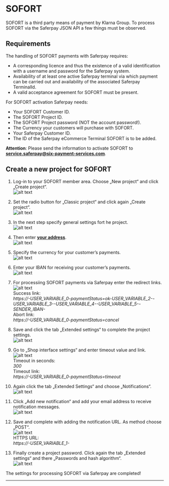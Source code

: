 # SOFORT

SOFORT is a third party means of payment by Klarna Group. To process SOFORT via the Saferpay JSON API a few things must be observed.

## <a name="sf-requirement"></a> Requirements

The handling of SOFORT payments with Saferpay requires:

*	A corresponding licence and thus the existence of a valid identification with a username and password for the Saferpay system.
*	Availability of at least one active Saferpay terminal via which payment can be carried out and availability of the associated Saferpay TerminalId.
*	A valid acceptance agreement for SOFORT must be present.

 For SOFORT activation Saferpay needs:
 
*	Your SOFORT Customer ID.
*	The SOFORT Project ID.
*	The SOFORT Project password (NOT the account password!).
*	The Currency your customers will purchase with SOFORT.
*	Your Saferpay Customer ID.
*	The ID of the Saferpay eCommerce Terminal SOFORT is to be added.

**Attention**: Please send the information to activate SOFORT to **service.saferpay@six-payment-services.com**.

## <a name="sf-newproject"></a> Create a new project for SOFORT

1. Log-in to your SOFORT member area. Choose „New project“ and click „Create project“. <br>
![alt text](https://raw.githubusercontent.com/saferpay/sndbx/master/images/sofort_create_project.png "Create project")

2. Set the radio button for „Classic project“ and click again „Create project“. <br>
![alt text](https://raw.githubusercontent.com/saferpay/sndbx/master/images/sofort_classic_project.png "Classic project")

3. In the next step specify general settings fort he project. <br>
![alt text](https://raw.githubusercontent.com/saferpay/sndbx/master/images/sofort_general.png "General settings")

4. Then enter <b><u>your address</u></b>. <br>
![alt text](https://raw.githubusercontent.com/saferpay/sndbx/master/images/sofort_address.png "Address")

5. Specify the currency for your customer’s payments. <br>
![alt text](https://raw.githubusercontent.com/saferpay/sndbx/master/images/sofort_currency.png "Currency")

6. Enter your IBAN for receiving your customer’s payments. <br>
![alt text](https://raw.githubusercontent.com/saferpay/sndbx/master/images/sofort_iban.png "Bank account")

7. For processiing SOFORT payments via Saferpay enter the redirect links. <br>
![alt text](https://raw.githubusercontent.com/saferpay/sndbx/master/images/sofort_interface.png "Interface")<br /><i class="glyphicon glyphicon-hand-right"></i> Success link:  
*https://-USER_VARIABLE_0-paymentStatus=ok-USER_VARIABLE_2--USER_VARIABLE_3--USER_VARIABLE_4--USER_VARIABLE_5--SENDER_IBAN-*<br /><i class="glyphicon glyphicon-hand-right"></i> Abort link:  
*https://-USER_VARIABLE_0-paymentStatus=cancel*

8. Save and click the tab „Extended settings“ to complete the project settings. <br>
![alt text](https://raw.githubusercontent.com/saferpay/sndbx/master/images/sofort_extended.png "Extended settings")

9. Go to „Shop interface settings“ and enter timeout value and link. <br>
![alt text](https://raw.githubusercontent.com/saferpay/sndbx/master/images/sofort_timeout.png "Timeout")<br /><i class="glyphicon glyphicon-hand-right"></i> Timeout in seconds:  
*300*<br /><i class="glyphicon glyphicon-hand-right"></i> Timeout link:<br />*https://-USER_VARIABLE_0-paymentStatus=timeout*

10. Again click the tab „Extended Settings“ and choose „Notifications“. <br>
![alt text](https://raw.githubusercontent.com/saferpay/sndbx/master/images/sofort_notification.png "Notifications")

11. Click „Add new notification“ and add your email address to receive notification messages. <br>
![alt text](https://raw.githubusercontent.com/saferpay/sndbx/master/images/sofort_email.png "Email notification")

12. Save and complete with adding the notification URL. As method choose „POST“. <br>
![alt text](https://raw.githubusercontent.com/saferpay/sndbx/master/images/sofort_noturl.png "Notification URL")<br /><i class="glyphicon glyphicon-hand-right"></i> HTTPS URL:<br />*https://-USER_VARIABLE_1-*

13. Finally create a project password. Click again the tab „Extended settings“ and there „Passwords and hash algorithm“. <br>
![alt text](https://raw.githubusercontent.com/saferpay/sndbx/master/images/sofort_password.png "Project password")  

The settings for processing SOFORT via Saferpay are completed!

---
